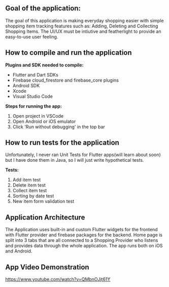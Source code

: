 ## Goal of the application:

The goal of this application is making everyday shopping easier with simple shopping item tracking features such as:
Adding, Deleting and Collecting Shopping Items. 
The UI/UX must be intiutive and featherlight to provide an easy-to-use user feeling.



## How to compile and run the application

**Plugins and SDK needed to compile:**
- Flutter and Dart SDKs
- Firebase cloud_firestore and firebase_core plugins
- Android SDK
- Xcode
- Visual Studio Code

**Steps for running the app:**
1. Open project in VSCode
2. Open Android or iOS emulator
3. Click 'Run without debugging' in the top bar

## How to run tests for the application

Unfortunately, I never ran Unit Tests for Flutter apps(will learn about soon) but I have done them in Java, so I will just write hypothetical tests.

**Tests:**
1. Add item test
2. Delete item test
3. Collect item test
4. Sorting by date test
5. New item form validation test

## Application Architecture

The Application uses built-in and custom Flutter widgets for the frontend with Flutter provider and firebase packages for the backend. Home page is split into 3 tabs that are all connected to a Shopping Provider who listens and provides data through the whole application. The app runs both on iOS and Android.

## App Video Demonstration

https://www.youtube.com/watch?v=QMbnOJjt61Y


